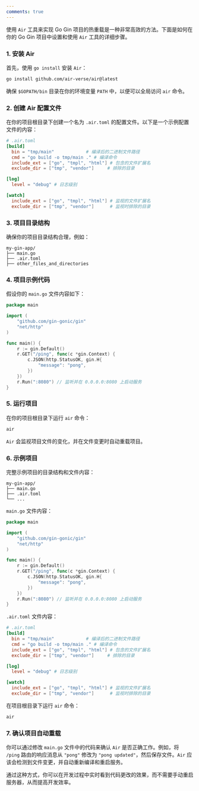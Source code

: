 ```yaml
---
comments: true
---
```


使用 `Air` 工具来实现 Go Gin 项目的热重载是一种非常高效的方法。下面是如何在你的 Go Gin 项目中设置和使用 `Air` 工具的详细步骤。

### 1. 安装 Air

首先，使用 `go install` 安装 `Air`：

```bash
go install github.com/air-verse/air@latest
```

确保 `$GOPATH/bin` 目录在你的环境变量 `PATH` 中，以便可以全局访问 `air` 命令。

### 2. 创建 Air 配置文件

在你的项目根目录下创建一个名为 `.air.toml` 的配置文件。以下是一个示例配置文件的内容：

```toml
# .air.toml
[build]
  bin = "tmp/main"            # 编译后的二进制文件路径
  cmd = "go build -o tmp/main ." # 编译命令
  include_ext = ["go", "tmpl", "html"] # 包含的文件扩展名
  exclude_dir = ["tmp", "vendor"]     # 排除的目录

[log]
  level = "debug" # 日志级别

[watch]
  include_ext = ["go", "tmpl", "html"] # 监视的文件扩展名
  exclude_dir = ["tmp", "vendor"]      # 监视时排除的目录
```

### 3. 项目目录结构

确保你的项目目录结构合理，例如：

```
my-gin-app/
├── main.go
├── .air.toml
├── other_files_and_directories
```

### 4. 项目示例代码

假设你的 `main.go` 文件内容如下：

```go
package main

import (
    "github.com/gin-gonic/gin"
    "net/http"
)

func main() {
    r := gin.Default()
    r.GET("/ping", func(c *gin.Context) {
        c.JSON(http.StatusOK, gin.H{
            "message": "pong",
        })
    })
    r.Run(":8080") // 监听并在 0.0.0.0:8080 上启动服务
}
```

### 5. 运行项目

在你的项目根目录下运行 `air` 命令：

```bash
air
```

`Air` 会监视项目文件的变化，并在文件变更时自动重载项目。

### 6. 示例项目

完整示例项目的目录结构和文件内容：

```
my-gin-app/
├── main.go
├── .air.toml
└── ...
```

`main.go` 文件内容：

```go
package main

import (
    "github.com/gin-gonic/gin"
    "net/http"
)

func main() {
    r := gin.Default()
    r.GET("/ping", func(c *gin.Context) {
        c.JSON(http.StatusOK, gin.H{
            "message": "pong",
        })
    })
    r.Run(":8080") // 监听并在 0.0.0.0:8080 上启动服务
}
```

`.air.toml` 文件内容：

```toml
# .air.toml
[build]
  bin = "tmp/main"            # 编译后的二进制文件路径
  cmd = "go build -o tmp/main ." # 编译命令
  include_ext = ["go", "tmpl", "html"] # 包含的文件扩展名
  exclude_dir = ["tmp", "vendor"]     # 排除的目录

[log]
  level = "debug" # 日志级别

[watch]
  include_ext = ["go", "tmpl", "html"] # 监视的文件扩展名
  exclude_dir = ["tmp", "vendor"]      # 监视时排除的目录
```

在项目根目录下运行 `air` 命令：

```bash
air
```

### 7. 确认项目自动重载

你可以通过修改 `main.go` 文件中的代码来确认 `Air` 是否正确工作。例如，将 `/ping` 路由的响应消息从 `"pong"` 修改为 `"pong updated"`，然后保存文件。`Air` 应该会检测到文件变更，并自动重新编译和重启服务。

通过这种方式，你可以在开发过程中实时看到代码更改的效果，而不需要手动重启服务器，从而提高开发效率。